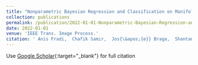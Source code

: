 ```yaml
---
title: "Nonparametric Bayesian Regression and Classification on Manifolds, With Applications to 3D Cochlear Shapes"
collection: publications
permalink: /publication/2022-01-01-Nonparametric-Bayesian-Regression-and-Classification-on-Manifolds-With-Applications-to-3D-Cochlear-Shapes
date: 2022-01-01
venue: 'IEEE Trans. Image Process.'
citation: ' Anis Fradi,  Chafik Samir,  Jos{\&apos;{e}} Braga,  Shantanu Joshi,  Jean{-}Michel Loubes, &quot;Nonparametric Bayesian Regression and Classification on Manifolds, With Applications to 3D Cochlear Shapes.&quot; IEEE Trans. Image Process., 2022.'
---
```

Use [Google Scholar](https://scholar.google.com/scholar?q=Nonparametric+Bayesian+Regression+and+Classification+on+Manifolds,+With+Applications+to+3D+Cochlear+Shapes){:target="_blank"} for full citation